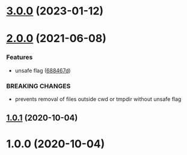 # [3.0.0](https://github.com/bconnorwhite/remove-file-safe/compare/v2.0.0...v3.0.0) (2023-01-12)



# [2.0.0](https://github.com/bconnorwhite/remove-file-safe/compare/v1.0.1...v2.0.0) (2021-06-08)


### Features

* unsafe flag ([688467d](https://github.com/bconnorwhite/remove-file-safe/commit/688467d38ac61d2db8a5964524bfb415ac2e2c30))


### BREAKING CHANGES

* prevents removal of files outside cwd or tmpdir without unsafe flag



## [1.0.1](https://github.com/bconnorwhite/remove-file-safe/compare/v1.0.0...v1.0.1) (2020-10-04)



# 1.0.0 (2020-10-04)



